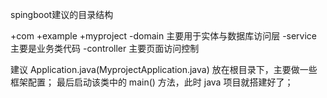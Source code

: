 spingboot建议的目录结构

+com
  +example
    +myproject
      -domain      主要用于实体与数据库访问层
      -service     主要是业务类代码
      -controller  主要页面访问控制

建议 Application.java(MyprojectApplication.java) 放在根目录下，主要做一些框架配置；
最后启动该类中的 main() 方法，此时 java 项目就搭建好了；